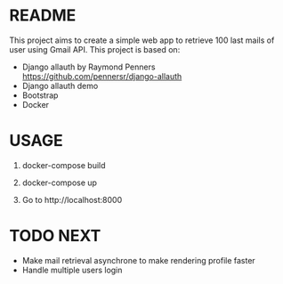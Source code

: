 # README

This project aims to create a simple web app to retrieve 100 last mails of user using Gmail API.
This project is based on:
- Django allauth by Raymond Penners https://github.com/pennersr/django-allauth
- Django allauth demo
- Bootstrap
- Docker

# USAGE

1) docker-compose build
2) docker-compose up

3) Go to http://localhost:8000


# TODO NEXT
- Make mail retrieval asynchrone to make rendering profile faster
- Handle multiple users login
